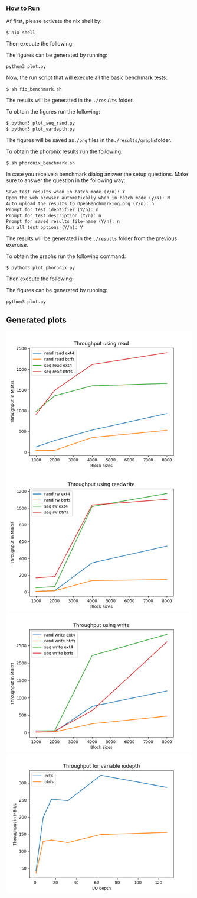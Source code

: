 ### How to Run

Af first, please activate the nix shell by:

```console
$ nix-shell
```

Then execute the following:

The figures can be generated by running:

```console
python3 plot.py
```

Now, the run script that will execute all the basic benchmark tests:
```console
$ sh fio_benchmark.sh
```
The results will be generated in the ```./results``` folder.

To obtain the figures run the following:
```console
$ python3 plot_seq_rand.py
$ python3 plot_vardepth.py
```

The figures will be saved as```./png``` files in the```./results/graphs```folder.

To obtain the phoronix results run the following:
```console
$ sh phoronix_benchmark.sh
```

In case you receive a benchmark dialog answer the setup questions. Make sure to answer the question in the following way:

    Save test results when in batch mode (Y/n): Y
    Open the web browser automatically when in batch mode (y/N): N
    Auto upload the results to OpenBenchmarking.org (Y/n): n
    Prompt for test identifier (Y/n): n
    Prompt for test description (Y/n): n
    Prompt for saved results file-name (Y/n): n
    Run all test options (Y/n): Y

The results will be generated in the ```./results``` folder from the previous exercise.

To obtain the graphs run the following command:
```console
$ python3 plot_phoronix.py
```

Then execute the following:

The figures can be generated by running:

```console
python3 plot.py
```

## Generated plots
![Alt text](results/graphs/throughput_read.png?raw=true "Read throughput application")
![Alt text](results/graphs/throughput_readwrite.png?raw=true "Read/Write throughput application")
![Alt text](results/graphs/throughput_write.png?raw=true "Write throughput application")
![Alt text](results/graphs/throughput_iodepth.png?raw=true "I/O-Depth count application")
